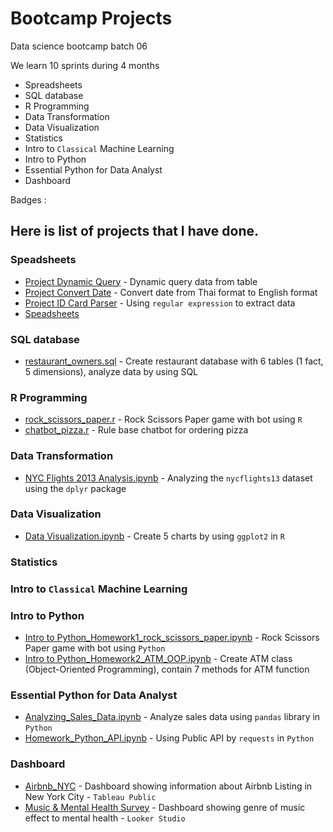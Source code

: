 # Bootcamp Projects

Data science bootcamp batch 06

We learn 10 sprints during 4 months

- Spreadsheets
- SQL database
- R Programming
- Data Transformation
- Data Visualization
- Statistics
- Intro to `Classical` Machine Learning
- Intro to Python
- Essential Python for Data Analyst
- Dashboard

Badges : 

## Here is list of projects that I have done.

### Speadsheets
- [Project Dynamic Query](https://github.com/Yurokana/bootcamp_projects/blob/9e05f3f23ee41aa34d9ff2c1e18307b4eb09651b/Spreadsheets/Project%20-%20Dynamic%20Query.JPG) - Dynamic query data from table
- [Project Convert Date](https://github.com/Yurokana/bootcamp_projects/blob/9e05f3f23ee41aa34d9ff2c1e18307b4eb09651b/Spreadsheets/Project%20-%20Convert%20Date.JPG) - Convert date from Thai format to English format
- [Project ID Card Parser](https://github.com/Yurokana/bootcamp_projects/blob/9e05f3f23ee41aa34d9ff2c1e18307b4eb09651b/Spreadsheets/Project%20-%20ID%20Card%20Parser.JPG) - Using `regular expression` to extract data
- [Speadsheets](https://docs.google.com/spreadsheets/d/1bcgYvw5kB5TbX4_I0HWNU_zppYLqB-aAER1_xSDeCsc/edit?usp=sharing)
### SQL database
- [restaurant_owners.sql](https://github.com/Yurokana/bootcamp_projects/blob/9e05f3f23ee41aa34d9ff2c1e18307b4eb09651b/SQL%20database/restaurant_owners.sql) - Create restaurant database with 6 tables (1 fact, 5 dimensions), analyze data by using SQL
### R Programming
- [rock_scissors_paper.r](https://github.com/Yurokana/bootcamp_projects/blob/9e05f3f23ee41aa34d9ff2c1e18307b4eb09651b/R%20Programming/rock_scissors_paper.r) - Rock Scissors Paper game with bot using `R`
- [chatbot_pizza.r](https://github.com/Yurokana/bootcamp_projects/blob/9e05f3f23ee41aa34d9ff2c1e18307b4eb09651b/R%20Programming/chatbot_pizza.r) - Rule base chatbot for ordering pizza
### Data Transformation
- [NYC Flights 2013 Analysis.ipynb](https://github.com/Yurokana/bootcamp_projects/blob/9e05f3f23ee41aa34d9ff2c1e18307b4eb09651b/R%20Programming/NYC%20Flights%202013%20Analysis.ipynb) - Analyzing the `nycflights13` dataset using the `dplyr` package
### Data Visualization
- [Data Visualization.ipynb](https://github.com/Yurokana/bootcamp_projects/blob/48747b070ee0cc5b2fde2c9a75b7832d8d4e362f/R%20Programming/Data%20Visualization.ipynb) - Create 5 charts by using `ggplot2` in `R`
### Statistics
### Intro to `Classical` Machine Learning
### Intro to Python
- [Intro to Python_Homework1_rock_scissors_paper.ipynb](https://github.com/Yurokana/bootcamp_projects/blob/9e05f3f23ee41aa34d9ff2c1e18307b4eb09651b/Python/Intro%20to%20Python_Homework1_rock_scissors_paper.ipynb) - Rock Scissors Paper game with bot using `Python`
- [Intro to Python_Homework2_ATM_OOP.ipynb](https://github.com/Yurokana/bootcamp_projects/blob/9e05f3f23ee41aa34d9ff2c1e18307b4eb09651b/Python/Intro%20to%20Python_Homework2_ATM_OOP.ipynb) - Create ATM class (Object-Oriented Programming), contain 7 methods for ATM function
### Essential Python for Data Analyst
- [Analyzing_Sales_Data.ipynb](https://github.com/Yurokana/bootcamp_projects/blob/9e05f3f23ee41aa34d9ff2c1e18307b4eb09651b/Python/Analyzing_Sales_Data.ipynb) - Analyze sales data using `pandas` library in `Python`
- [Homework_Python_API.ipynb](https://github.com/Yurokana/bootcamp_projects/blob/12536274b604dd64f9c0ae278018ae9691a42178/Python/Homework_Python_API.ipynb) - Using Public API by `requests` in `Python`
### Dashboard
- [Airbnb_NYC](https://public.tableau.com/views/Airbnb_NYC_16745376831200/Dashboard1?:language=en-US&:display_count=n&:origin=viz_share_link) - Dashboard showing information about Airbnb Listing in New York City - `Tableau Public`
- [Music & Mental Health Survey](https://datastudio.google.com/reporting/8f51a5d3-34a1-4e4b-a0b8-e6ccf61df450) - Dashboard showing genre of music effect to mental health - `Looker Studio`






